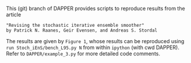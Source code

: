 This (git) branch of DAPPER provides scripts to reproduce results from the article


    "Revising the stochastic iterative ensemble smoother"
    by Patrick N. Raanes, Geir Evensen, and Andreas S. Stordal


The results are given by `Figure 1`,
whose results can be reproduced using
`run Stoch_iEnS/bench_L95.py N`
from within `ipython` (with cwd DAPPER).
Refer to `DAPPER/example_3.py` for more detailed code comments.

